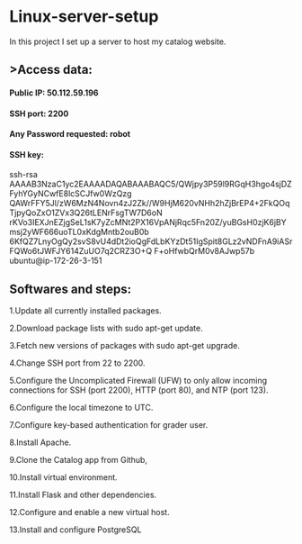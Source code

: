 # Linux-server-setup
In this project I set up a server to host my catalog website.

## >Access data:
#### Public IP: 50.112.59.196
#### SSH port: 2200
#### Any Password requested: robot
#### SSH key:
ssh-rsa AAAAB3NzaC1yc2EAAAADAQABAAABAQC5/QWjpy3P59l9RGqH3hgo4sjDZFyhYGyNCwfE8lcSCJfw0WzQzg
QAWrFFY5Jl/zW6MzN4Novn4zJ2Zk//W9HjM620vNHh2hZjBrEP4+2FkQOqTjpyQoZxO1ZVx3Q26tLENrFsgTW7D6oN
rKVo3IEXJnEZjgSeL1sK7yZcMNt2PX16VpANjRqc5Fn20Z/yuBGsH0zjK6jBYmsj2yWF666uoTL0xKdgMntb2ouB0b
6KfQZ7LnyOgQy2svS8vU4dDt2ioQgFdLbKYzDt51IgSpit8GLz2vNDFnA9iASrFQWo6tJWFJY614ZuUO7q2CRZ3O+Q
F+oHfwbQrM0v8AJwp57b ubuntu@ip-172-26-3-151


## Softwares and steps:
1.Update all currently installed packages.

2.Download package lists with sudo apt-get update.

3.Fetch new versions of packages with sudo apt-get upgrade.

4.Change SSH port from 22 to 2200.

5.Configure the Uncomplicated Firewall (UFW) to only allow incoming connections for SSH (port 2200), HTTP (port 80), and NTP (port 123).

6.Configure the local timezone to UTC.

7.Configure key-based authentication for grader user.

8.Install Apache.

9.Clone the Catalog app from Github,

10.Install virtual environment.

11.Install Flask and other dependencies.

12.Configure and enable a new virtual host.

13.Install and configure PostgreSQL
